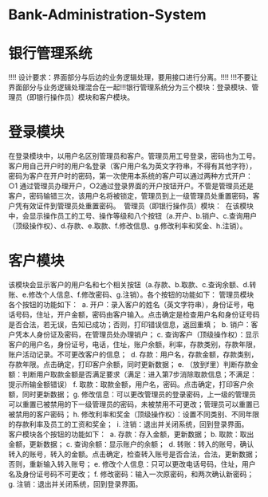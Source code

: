 # Bank-Administration-System
# 银行管理系统
!!!! 设计要求：界面部分与后边的业务逻辑处理，要用接口进行分离。!!!!
!!!不要让界面部分与业务逻辑处理混合在一起!!!银行管理系统分为三个模块：登录模块、管理员（即银行操作员）模块和客户模块。
# 登录模块
在登录模块中，以用户名区别管理员和客户。管理员用工号登录，密码也为工号。客户用自己开户时的用户名登录（客户用户名为英文字符串，不得有其他字符），密码为客户在开户时的密码，第一次使用本系统的客户可以通过两种方式开户：○1 通过管理员办理开户，○2通过登录界面的开户按钮开户。不管是管理员还是客户，密码输错三次，该用户名将被锁定，管理员到上一级管理员处重置密码，客户凭有效证件到管理员处重置密码。  管理员（即银行操作员）模块：  在该模块中，会显示操作员工的工号、操作等级和八个按钮（a.开户、b.销户、c.查询用户（顶级操作权）、d.存款、e.取款、f.修改信息、g.修改利率和奖金、h.注销）。  
# 客户模块
该模块会显示客户的用户名和七个相关按钮（a.存款、b.取款、c.查询余额、d.转账、e.修改个人信息、f.修改密码、g.注销）。各个按钮的功能如下： 管理员模块各个按钮的功能如下：  a. 开户：录入客户的姓名（英文字符串），身份证号，电话号码，住址，开户金额，密码由客户输入。点击确定是检查用户名和身份证号码是否合法，若无误，告知已成功；否则，打印错误信息，返回重填；  b. 销户：客户凭本人身份证及密码，在管理员处办理销户； c. 查询客户（顶级操作权）：显示客户的用户名，身份证号，电话，住址，账户余额，利率，存款类别，存款年限，账户活动记录。不可更改客户的信息；  d. 存款：用户名，存款金额，存款类别，存款年限。点击确定，打印客户余额，同时更新数据； e. （放到f里）判断存款金额：判断用户取款金额是否满足要求（满足：进入第7步消除取款信息；不满足：提示所输金额错误） f. 取款：取款金额，用户名，密码。点击确定，打印客户余额，同时更新数据； g. 修改信息：可以更改管理员的登录密码，上一级的管理员可以重置已被禁用的下一级管理员的密码，未被禁用不可更改；管理员可以重置已被禁用的客户密码； h. 修改利率和奖金（顶级操作权）：设置不同类别、不同年限的存款利率及员工的工资和奖金；  i. 注销：退出并关闭系统，回到登录界面。   
客户模块各个按钮的功能如下：  a. 存款：存入金额，更新数据； b. 取款：取出金额，更新数据； c. 查询余额：显示账户的余额；  d. 转账：转入的账号，确认转入的账号，转入的金额。点击确定，检查转入账号是否合法，合法，更新数据；否则，重新输入转入账号； e. 修改个人信息：只可以更改电话号码，住址，用户名及身份证号码不可更改； f. 修改密码：输入一次原密码，和两次确认新密码； g. 注销：退出并关闭系统，回到登录界面。    
